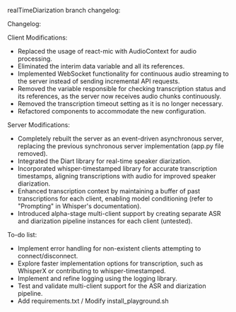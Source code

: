 realTimeDiarization branch changelog:

Changelog:

Client Modifications:

- Replaced the usage of react-mic with AudioContext for audio processing.
- Eliminated the interim data variable and all its references.
- Implemented WebSocket functionality for continuous audio streaming to the server instead of sending incremental API requests.
- Removed the variable responsible for checking transcription status and its references, as the server now receives audio chunks continuously.
- Removed the transcription timeout setting as it is no longer necessary.
- Refactored components to accommodate the new configuration.

Server Modifications:

- Completely rebuilt the server as an event-driven asynchronous server, replacing the previous synchronous server implementation (app.py file removed).
- Integrated the Diart library for real-time speaker diarization.
- Incorporated whisper-timestamped library for accurate transcription timestamps, aligning transcriptions with audio for improved speaker diarization.
- Enhanced transcription context by maintaining a buffer of past transcriptions for each client, enabling model conditioning (refer to "Prompting" in Whisper's documentation).
- Introduced alpha-stage multi-client support by creating separate ASR and diarization pipeline instances for each client (untested).

To-do list:

- Implement error handling for non-existent clients attempting to connect/disconnect.
- Explore faster implementation options for transcription, such as WhisperX or contributing to whisper-timestamped.
- Implement and refine logging using the logging library.
- Test and validate multi-client support for the ASR and diarization pipeline.
- Add requirements.txt / Modify install_playground.sh

